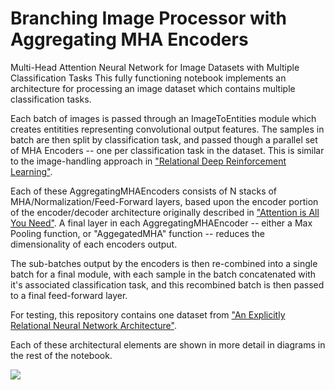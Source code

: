 # Branching Image Processor with Aggregating MHA Encoders
Multi-Head Attention Neural Network for Image Datasets with Multiple Classification Tasks
This fully functioning notebook implements an architecture for processing an image dataset which contains multiple classification tasks.

Each batch of images is passed through an ImageToEntities module which creates entitities representing convolutional output features.  The samples in batch are then split by classification task, and passed though a parallel set of MHA Encoders -- one per classification task in the dataset. This is similar to the image-handling approach in ["Relational Deep Reinforcement Learning"](https://arxiv.org/abs/1806.01830).

Each of these AggregatingMHAEncoders consists of N stacks of MHA/Normalization/Feed-Forward layers, based upon the encoder portion of the encoder/decoder architecture originally described in ["Attention is All You Need"](https://arxiv.org/abs/1706.03762).  A final layer in each AggregatingMHAEncoder -- either a Max Pooling function, or "AggegatedMHA" function -- reduces the dimensionality of each encoders output.  

The sub-batches output by the encoders is then re-combined into a single batch for a final module, with each sample in the batch concatenated with it's associated classification task, and this recombined batch is then passed to a final feed-forward layer.

For testing, this repository contains one dataset from ["An Explicitly Relational Neural Network Architecture"](https://arxiv.org/abs/1905.10307). 

Each of these architectural elements are shown in more detail in diagrams in the rest of the notebook.


<img src="images/branching_mha_encoder.png">
